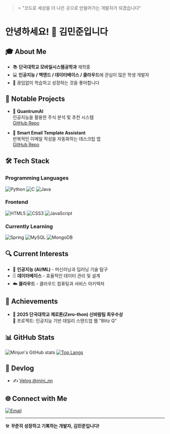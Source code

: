 > ⭐️ "코드로 세상을 더 나은 곳으로 만들어가는 개발자가 되겠습니다"

# 안녕하세요! 👋 김민준입니다

## 🎓 About Me
- 📚 **단국대학교 모바일시스템공학과** 재학중
- 💻 **인공지능 / 백엔드 / 데이터베이스 / 클라우드**에 관심이 많은 학생 개발자
- 🌱 끊임없이 학습하고 성장하는 것을 좋아합니다

## 🚀 Notable Projects
- 🔹 **QuantrumAI**  
  인공지능을 활용한 주식 분석 및 추천 시스템  
  [GitHub Repo](https://github.com/QuantrumAI)

- 🔹 **Smart Email Template Assistant**  
  반복적인 이메일 작성을 자동화하는 데스크탑 앱  
  [GitHub Repo](https://github.com/codeminjun/SETAProject)

## 🛠️ Tech Stack

### Programming Languages
![Python](https://img.shields.io/badge/Python-3776AB?style=for-the-badge&logo=python&logoColor=white)
![C](https://img.shields.io/badge/C-A8B9CC?style=for-the-badge&logo=c&logoColor=black)
![Java](https://img.shields.io/badge/Java-ED8B00?style=for-the-badge&logo=openjdk&logoColor=white)

### Frontend
![HTML5](https://img.shields.io/badge/HTML5-E34F26?style=for-the-badge&logo=html5&logoColor=white)
![CSS3](https://img.shields.io/badge/CSS3-1572B6?style=for-the-badge&logo=css3&logoColor=white)
![JavaScript](https://img.shields.io/badge/JavaScript-F7DF1E?style=for-the-badge&logo=javascript&logoColor=black)

### Currently Learning
![Spring](https://img.shields.io/badge/Spring-6DB33F?style=for-the-badge&logo=spring&logoColor=white)
![MySQL](https://img.shields.io/badge/MySQL-4479A1?style=for-the-badge&logo=mysql&logoColor=white)
![MongoDB](https://img.shields.io/badge/MongoDB-47A248?style=for-the-badge&logo=mongodb&logoColor=white)

## 🔍 Current Interests
- 🤖 **인공지능 (AI/ML)** - 머신러닝과 딥러닝 기술 탐구
- 🗄️ **데이터베이스** - 효율적인 데이터 관리 및 설계
- ☁️ **클라우드** - 클라우드 컴퓨팅과 서비스 아키텍처

## 🏅 Achievements
- 🥇 **2025 단국대학교 제로톤(Zero-thon) 신바람팀 최우수상**  
  📌 프로젝트: 인공지능 기반 데일리 스텐드업 웹 "Blitz Q"

## 📊 GitHub Stats
![Minjun's GitHub stats](https://github-readme-stats.vercel.app/api?username=codeminjun&show_icons=true&theme=radical)
[![Top Langs](https://github-readme-stats.vercel.app/api/top-langs/?username=codeminjun&layout=compact&theme=radical)](https://github.com/anuraghazra/github-readme-stats)

## 📘 Devlog
- ✍️ [Velog @minj_nn](https://velog.io/@minj_nn/posts)

## 🌐 Connect with Me
[![Email](https://img.shields.io/badge/Email-D14836?style=for-the-badge&logo=gmail&logoColor=white)](mailto:koexmin@gmail.com)

---

🛠 **꾸준히 성장하고 기록하는 개발자, 김민준입니다!**
